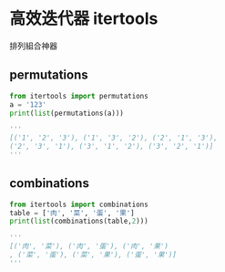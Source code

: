 # 高效迭代器 itertools

排列組合神器

## permutations
```python
from itertools import permutations
a = '123'
print(list(permutations(a)))

'''
[('1', '2', '3'), ('1', '3', '2'), ('2', '1', '3'), 
('2', '3', '1'), ('3', '1', '2'), ('3', '2', '1')]
'''
```

## combinations
```python
from itertools import combinations
table = ['肉', '菜', '蛋', '果']
print(list(combinations(table,2)))

'''
[('肉', '菜'), ('肉', '蛋'), ('肉', '果')
, ('菜', '蛋'), ('菜', '果'), ('蛋', '果')]
'''
```

